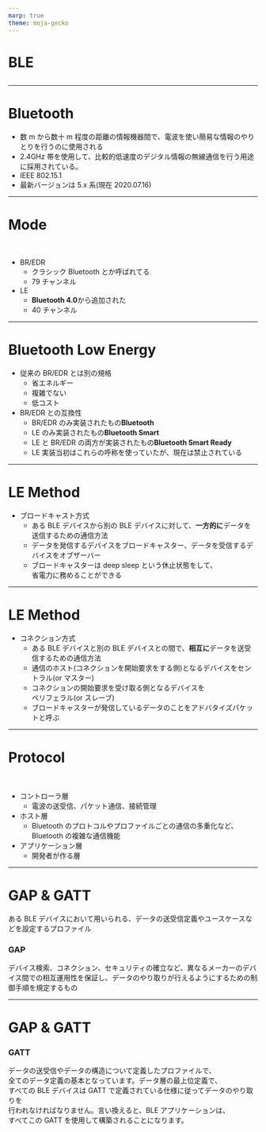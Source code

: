 ```yaml
---
marp: true
theme: moja-gecko
---
```


<!--- _class: cover -->

# BLE

##

---

# Bluetooth

- 数 m から数十 m 程度の距離の情報機器間で、電波を使い簡易な情報のやりとりを行うのに使用される
- 2.4GHz 帯を使用して、比較的低速度のデジタル情報の無線通信を行う用途に採用されている。
- IEEE 802.15.1
- 最新バージョンは 5.x 系(現在 2020.07.16)

---

# Mode

<br/>

- BR/EDR
  - クラシック Bluetooth とか呼ばれてる
  - 79 チャンネル
- LE
  - <strong>Bluetooth 4.0</strong>から追加された
  - 40 チャンネル
  <!-- 2MHz幅で分割 -->

---

# Bluetooth Low Energy

- 従来の BR/EDR とは別の規格
  - 省エネルギー
  - 複雑でない
  - 低コスト
- BR/EDR との互換性
  - BR/EDR のみ実装されたもの<strong>Bluetooth</strong>
  - LE のみ実装されたもの<strong>Bluetooth Smart</strong>
  - LE と BR/EDR の両方が実装されたもの<strong>Bluetooth Smart Ready</strong>
  - LE 実装当初はこれらの呼称を使っていたが、現在は禁止されている

---

# LE Method

- ブロードキャスト方式
  - ある BLE デバイスから別の BLE デバイスに対して、<strong>一方的に</strong>データを送信するための通信方法
  - データを発信するデバイスをブロードキャスター、データを受信するデバイスをオブザーバー
  - ブロードキャスターは deep sleep という休止状態をして、<br/>省電力に務めることができる

---

# LE Method

- コネクション方式
  - ある BLE デバイスと別の BLE デバイスとの間で、<strong>相互に</strong>データを送受信するための通信方法
  - 通信のホスト(コネクションを開始要求をする側)となるデバイスをセントラル(or マスター)
  - コネクションの開始要求を受け取る側となるデバイスを<br/>ペリフェラル(or スレーブ)
  - ブロードキャスターが発信しているデータのことをアドバタイズパケットと呼ぶ

---

# Protocol

<br/>

- コントローラ層
  - 電波の送受信、パケット通信、接続管理
- ホスト層
  - Bluetooth のプロトコルやプロファイルごとの通信の多重化など、Bluetooth の複雑な通信機能
- アプリケーション層
  - 開発者が作る層

---

# GAP & GATT

ある BLE デバイスにおいて用いられる、データの送受信定義やユースケースなどを設定するプロファイル

### GAP

デバイス検索、コネクション、セキュリティの確立など、異なるメーカーのデバイス間での相互運用性を保証し、データのやり取りが行えるようにするための制御手順を規定するもの

---

# GAP & GATT

### GATT

データの送受信やデータの構造について定義したプロファイルで、<br/>全てのデータ定義の基本となっています。データ層の最上位定義で、<br/>すべての BLE デバイスは GATT で定義されている仕様に従ってデータのやり取りを<br/>行われなければなりません。言い換えると、BLE アプリケーションは、<br/>すべてこの GATT を使用して構築されることになります。
